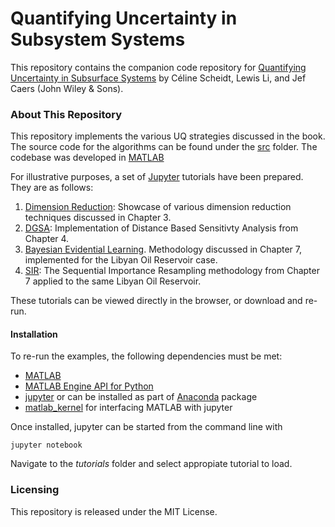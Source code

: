 # Quantifying Uncertainty in Subsystem Systems

This repository contains the companion code repository for [Quantifying Uncertainty in Subsurface Systems](https://www.amazon.com/Quantifying-Uncertainty-Subsurface-Geophysical-Monograph/dp/1119325838/ref=sr_1_3?ie=UTF8&qid=1521596848&sr=8-3&keywords=jef+caers) by Céline Scheidt, Lewis Li, and Jef Caers (John Wiley & Sons). 

### About This Repository
This repository implements the various UQ strategies discussed in the book. The source code for the algorithms can be found under the [src](lewisli/QUSS/src/) folder. The codebase was developed in [MATLAB](https://www.mathworks.com/)

For illustrative purposes, a set of [Jupyter](http://jupyter.org/) tutorials have been prepared. They are as follows:

1. [Dimension Reduction](tutorials/DimRed.ipynb): Showcase of various dimension reduction techniques discussed in Chapter 3.
2. [DGSA](ltutorials/DGSA.ipynb): Implementation of Distance Based Sensitivty Analysis from Chapter 4.
3. [Bayesian Evidential Learning](tutorials/EvidentialLearning.ipynb). Methodology discussed in Chapter 7, implemented for the Libyan Oil Reservoir case.
4. [SIR](tutorials/SIR.ipynb): The Sequential Importance Resampling methodology from Chapter 7 applied to the same Libyan Oil Reservoir.

These tutorials can be viewed directly in the browser, or download and re-run. 

#### Installation

To re-run the examples, the following dependencies must be met:

* [MATLAB](https://www.mathworks.com/)
* [MATLAB Engine API for Python](https://www.mathworks.com/help/matlab/matlab_external/install-the-matlab-engine-for-python.html)
* [jupyter](http://jupyter.org/) or can be installed as part of [Anaconda](http://softwaremaniacs.org/soft/highlight/en/) package
* [matlab_kernel](https://github.com/Calysto/matlab_kernel) for interfacing MATLAB with jupyter

Once installed, jupyter can be started from the command line with

	jupyter notebook
    
Navigate to the *tutorials* folder and select appropiate tutorial to load.

### Licensing
This repository is released under the MIT License.



